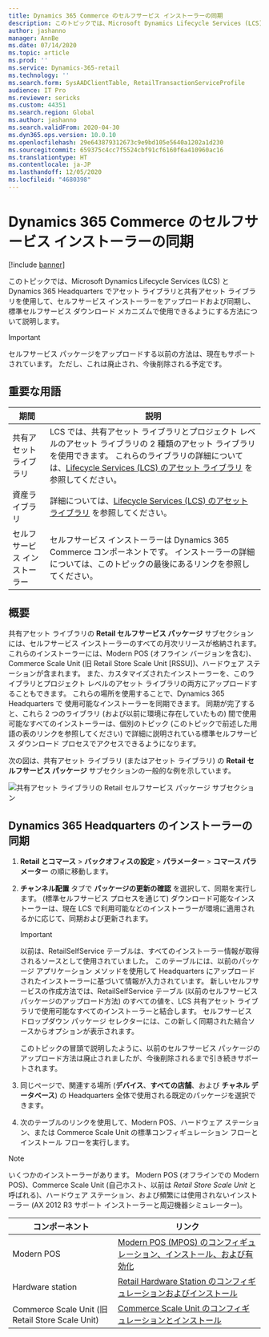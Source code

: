 ```yaml
---
title: Dynamics 365 Commerce のセルフサービス インストーラーの同期
description: このトピックでは、Microsoft Dynamics Lifecycle Services (LCS) と Dynamics 365 Headquarters でアセット ライブラリと共用資産ライブラリを使用して、セルフサービス インストーラーをアップロードおよび同期し、標準セルフサービス ダウンロード メカニズムで使用できるようにする方法について説明します。
author: jashanno
manager: AnnBe
ms.date: 07/14/2020
ms.topic: article
ms.prod: ''
ms.service: Dynamics-365-retail
ms.technology: ''
ms.search.form: SysAADClientTable, RetailTransactionServiceProfile
audience: IT Pro
ms.reviewer: sericks
ms.custom: 44351
ms.search.region: Global
ms.author: jashanno
ms.search.validFrom: 2020-04-30
ms.dyn365.ops.version: 10.0.10
ms.openlocfilehash: 29e643879312673c9e9bd105e5640a1202a1d230
ms.sourcegitcommit: 659375c4cc7f5524cbf91cf6160f6a410960ac16
ms.translationtype: HT
ms.contentlocale: ja-JP
ms.lasthandoff: 12/05/2020
ms.locfileid: "4680398"
---
```

# <a name="synchronize-self-service-installers-in-dynamics-365-commerce"></a>Dynamics 365 Commerce のセルフサービス インストーラーの同期

[!include [banner](../../includes/banner.md)]

このトピックでは、Microsoft Dynamics Lifecycle Services (LCS) と Dynamics 365 Headquarters でアセット ライブラリと共有アセット ライブラリを使用して、セルフサービス インストーラーをアップロードおよび同期し、標準セルフサービス ダウンロード メカニズムで使用できるようにする方法について説明します。

> [!IMPORTANT]
> セルフサービス パッケージをアップロードする以前の方法は、現在もサポートされています。 ただし、これは廃止され、今後削除される予定です。

## <a name="key-terms"></a>重要な用語

| 期間 | 説明 |
|---|---|
| 共有アセット ライブラリ | LCS では、共有アセット ライブラリとプロジェクト レベルのアセット ライブラリの 2 種類のアセット ライブラリを使用できます。 これらのライブラリの詳細については、[Lifecycle Services (LCS) のアセット ライブラリ](../../fin-ops-core/dev-itpro/lifecycle-services/asset-library.md) を参照してください。 |
| 資産ライブラリ | 詳細については、[Lifecycle Services (LCS) のアセット ライブラリ](../../fin-ops-core/dev-itpro/lifecycle-services/asset-library.md) を参照してください。 |
| セルフ サービス インストーラー | セルフサービス インストーラーは Dynamics 365 Commerce コンポーネントです。 インストーラーの詳細については、このトピックの最後にあるリンクを参照してください。 |

## <a name="overview"></a>概要

共有アセット ライブラリの **Retail セルフサービス パッケージ** サブセクションには、セルフサービス インストーラーのすべての月次リリースが格納されます。 これらのインストーラーには、Modern POS (オフライン バージョンを含む)、Commerce Scale Unit (旧 Retail Store Scale Unit \[RSSU\])、ハードウェア ステーションが含まれます。 また、カスタマイズされたインストーラーを、このライブラリとプロジェクト レベルのアセット ライブラリの両方にアップロードすることもできます。 これらの場所を使用することで、Dynamics 365 Headquarters で 使用可能なインストーラーを同期できます。 同期が完了すると、これら 2 つのライブラリ (および以前に環境に存在していたもの) 間で使用可能なすべてのインストーラーは、個別のトピック (このトピックで前述した用語の表のリンクを参照してください) で詳細に説明されている標準セルフサービス ダウンロード プロセスでアクセスできるようになります。

次の図は、共有アセット ライブラリ (またはアセット ライブラリ) の **Retail セルフサービス パッケージ** サブセクションの一般的な例を示しています。

![共有アセット ライブラリの Retail セルフサービス パッケージ サブセクション](media/SharedAssets.jpg)

## <a name="synchronize-installers-in-dynamics-365-headquarters"></a>Dynamics 365 Headquarters のインストーラーの同期

1. **Retail とコマース** &gt; **バックオフィスの設定** &gt; **パラメーター** &gt; **コマース パラメーター** の順に移動します。
2. **チャンネル配置** タブで **パッケージの更新の確認** を選択して、同期を実行します。 (標準セルフサービス プロセスを通じて) ダウンロード可能なインストーラーは、現在 LCS で利用可能などのインストーラーが環境に適用されるかに応じて、同期および更新されます。

    > [!IMPORTANT]
    > 以前は、RetailSelfService テーブルは、すべてのインストーラー情報が取得されるソースとして使用されていました。 このテーブルには、以前のパッケージ アプリケーション メソッドを使用して Headquarters にアップロードされたインストーラーに基づいて情報が入力されています。 新しいセルフサービスの作成方法では、RetailSelfService テーブル (以前のセルフサービス パッケージのアップロード方法) のすべての値を、LCS 共有アセット ライブラリで使用可能なすべてのインストーラーと結合します。 セルフサービス ドロップダウン パッケージ セレクターには、この新しく同期された結合ソースからオプションが表示されます。
    >
    > このトピックの冒頭で説明したように、以前のセルフサービス パッケージのアップロード方法は廃止されましたが、今後削除されるまで引き続きサポートされます。

4. 同じページで、関連する場所 (**デバイス**、**すべての店舗**、および **チャネル データベース**) の Headquarters 全体で使用される既定のパッケージを選択できます。
5. 次のテーブルのリンクを使用して、Modern POS、ハードウェア ステーション、または Commerce Scale Unit の標準コンフィギュレーション フローとインストール フローを実行します。

> [!NOTE]
> いくつかのインストーラーがあります。  Modern POS (オフラインでの Modern POS)、Commerce Scale Unit (自己ホスト、以前は *Retail Store Scale Unit* と呼ばれる)、ハードウェア ステーション、および頻繁には使用されないインストーラー (AX 2012 R3 サポート インストーラーと周辺機器シミュレーター)。

| コンポーネント | リンク |
|---|---|
| Modern POS | [Modern POS (MPOS) のコンフィギュレーション、インストール、および有効化](../retail-modern-pos-device-activation.md) |
| Hardware station | [Retail Hardware Station のコンフィギュレーションおよびインストール](../retail-hardware-station-configuration-installation.md) |
| Commerce Scale Unit (旧 Retail Store Scale Unit) | [Commerce Scale Unit のコンフィギュレーションとインストール](retail-store-scale-unit-configuration-installation.md) |
